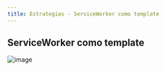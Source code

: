 ```yaml
---
title: Estrategias - ServiceWorker como template
---
```

## ServiceWorker como template

![image](https://user-images.githubusercontent.com/5105812/39147903-46e10c84-4711-11e8-8c5b-1b617371d677.png)
